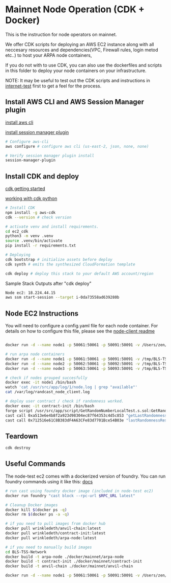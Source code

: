
# Mainnet Node Operation (CDK + Docker)

This is the instruction for node operators on mainnet.

We offer CDK scripts for deploying an AWS EC2 instance along with all neccesary resources and dependencies(VPC, Firewall rules, login metod etc..) to host your ARPA node containers,

If you do not with to use CDK, you can also use the dockerfiles and scripts in this folder to deploy your node containers on your infrastructure.

NOTE: It may be useful to test out the CDK scripts and instructions in [internet-test](../internet-test/README.md) first to get a feel for the process.

## Install AWS CLI and AWS Session Manager plugin

[install aws cli](https://docs.aws.amazon.com/cli/latest/userguide/getting-started-install.html)

[install session manager plugin](https://docs.aws.amazon.com/systems-manager/latest/userguide/session-manager-working-with-install-plugin.html)

```bash
# Configure aws-cli
aws configure # configure aws cli (us-east-2, json, none, none)

# Verify session manager plugin install
session-manager-plugin
```

## Install CDK and deploy

[cdk getting started](https://docs.aws.amazon.com/cdk/v2/guide/getting_started.html)

[working with cdk python](https://docs.aws.amazon.com/cdk/v2/guide/work-with-cdk-python.html)

```bash
# Install CDK
npm install -g aws-cdk 
cdk --version # check version

# activate venv and install requirements.
cd ec2_cdk
python3 -m venv .venv 
source .venv/bin/activate
pip install -r requirements.txt

# Deploying
cdk bootstrap # initialize assets before deploy
cdk synth # emits the synthesized CloudFormation template

cdk deploy # deploy this stack to your default AWS account/region
```

Sample Stack Outputs after "cdk deploy"

```bash
Node ec2: 18.224.44.15
aws ssm start-session --target i-0da73558ad639280b
```

## Node EC2 **Instructions**

You will need to configure a config.yaml file for each node container. For details on how to configure this file, please see the [node-client readme](../../crates/arpa-node/README.md)

```bash

docker run -d --name node1 -p 50061:50061 -p 50091:50091 -v /Users/zen/dev/pr/BLS-TSS-Network/docker/mainnet/arpa-node/config_1.yml:/usr/src/app/external/config.yml arpa-node

# run arpa node containers
docker run -d --name node1 -p 50061:50061 -p 50091:50091 -v /tmp/BLS-TSS-Network/docker/mainnet/arpa-node/config_1.yml:/usr/src/app/external/config.yml wrinkledeth/arpa-node:latest
docker run -d --name node2 -p 50062:50061 -p 50092:50091 -v /tmp/BLS-TSS-Network/docker/mainnet/arpa-node/config_2.yml:/usr/src/app/external/config.yml wrinkledeth/arpa-node:latest
docker run -d --name node3 -p 50063:50061 -p 50093:50091 -v /tmp/BLS-TSS-Network/docker/mainnet/arpa-node/config_3.yml:/usr/src/app/external/config.yml wrinkledeth/arpa-node:latest

# check if nodes grouped succesfully
docker exec -it node1 /bin/bash       
watch 'cat /usr/src/app/log/1/node.log | grep "available"'
cat /var/log/randcast_node_client.log

# deploy user contract / check if randomness worked.
docker exec -it contract-init /bin/bash
forge script /usr/src/app/script/GetRandomNumberLocalTest.s.sol:GetRandomNumberLocalTestScript --fork-url $ETH_RPC_URL --broadcast
cast call 0xa513e6e4b8f2a923d98304ec87f64353c4d5c853 "getLastRandomness()(uint256)" # should not show 0
cast call 0x712516e61C8B383dF4A63CFe83d7701Bce54B03e "lastRandomnessResult()(uint256)" # should match above
```

## Teardown

```bash
cdk destroy
```

## Useful Commands

The node-test ec2 comes with a dockerized version of foundry. You can run foundry commands using it like this:
[docs](https://book.getfoundry.sh/tutorials/foundry-docker)

```bash
# run cast using foundry docker image (included in node-test ec2)
docker run foundry "cast block --rpc-url $RPC_URL latest"

# Cleanup Docker images
docker kill $(docker ps -q)
docker rm $(docker ps -a -q)

# if you need to pull images from docker hub
docker pull wrinkledeth/anvil-chain:latest
docker pull wrinkledeth/contract-init:latest
docker pull wrinkledeth/arpa-node:latest

# if you need to manually build images
cd BLS-TSS-Network
docker build -t arpa-node ./docker/mainnet/arpa-node
docker build -t contract-init ./docker/mainnet/contract-init
docker build -t anvil-chain ./docker/mainnet/anvil-chain

docker run -d --name node1 -p 50061:50061 -p 50091:50091 -v /Users/zen/dev/pr/BLS-TSS-Network/docker/mainnet/arpa-node/config_1.yml:/usr/src/app/external/config.yml arpa-node

```
